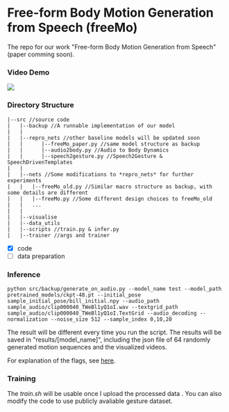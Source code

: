 # Free-form Body Motion Generation from Speech (freeMo)

The repo for our work "Free-form Body Motion Generation from Speech" (paper comming soon).

### Video Demo
[![](https://res.cloudinary.com/marcomontalbano/image/upload/v1639640143/video_to_markdown/images/youtube--Wb5VYqKX_x0-c05b58ac6eb4c4700831b2b3070cd403.jpg)](https://youtu.be/Wb5VYqKX_x0 "")

### Directory Structure

    |--src //source code
    |   |--backup //A runnable implementation of our model
    |   |
    |   |--repro_nets //other baseline models will be updated soon
    |   |      |--freeMo_paper.py //same model structure as backup
    |   |      |--audio2body.py //Audio to Body Dynamics
    |   |      |--speech2gesture.py //Speech2Gesture & SpeechDrivenTemplates
    |   |
    |   |--nets //Some modifications to *repro_nets* for further experiments
    |   |   |--freeMo_old.py //Similar macro structure as backup, with some details are different
    |   |   |--freeMo.py //Some different design choices to freeMo_old
    |   |   ...
    |   |
    |   |--visualise 
    |   |--data_utils
    |   |--scripts //train.py & infer.py
    |   |--trainer //args and trainer

- [x] code 
- [ ] data preparation

### Inference

    python src/backup/generate_on_audio.py --model_name test --model_path pretrained_models/ckpt-48.pt --initial_pose sample_initial_pose/bill_initial.npy --audio_path sample_audio/clip000040_TWeBl1yQ1oI.wav --textgrid_path sample_audio/clip000040_TWeBl1yQ1oI.TextGrid --audio_decoding --normalization --noise_size 512 --sample_index 0,10,20

The result will be different every time you run the script.
The results will be saved in "results/[model_name]", including the json file of 64 randomly generated motion sequences and the visualized videos. 

For explanation of the flags, see [here](src/backup/).

### Training
The *train.sh* will be usable once I upload the processed data . You can also modify the code to use publicly avaliable gesture dataset.
